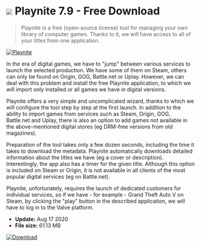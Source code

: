# ![](https://cdn.softexe.net/static/icon/d/playnite-9017.png) Playnite 7.9 - Free Download

> Playnite is a free (open-source license) tool for managing your own library of computer games. Thanks to it, we will have access to all of your titles from one application.

[![Playnite](https://gallery.dpcdn.pl/imgc/Tools/83675/g_-_420x350_1.5_-_x2c0cf950-d6a1-4c69-8cfa-925007e86c84.jpg)](https://softexe.net/win/system/other/playnite:aRpg.html)

In the era of digital games, we have to "jump" between various services to launch the selected production. We have some of them on Steam, others can only be found on Origin, GOG, Battle.net or Uplay. However, we can deal with this problem and install the free Playnite application, to which we will import only installed or all games we have in digital versions.
 
 Playnite offers a very simple and uncomplicated wizard, thanks to which we will configure the tool step by step at the first launch. In addition to the ability to import games from services such as Steam, Origin, GOG, Battle.net and Uplay, there is also an option to add games not available in the above-mentioned digital stores (eg DRM-free versions from old magazines).
 
 Preparation of the tool takes only a few dozen seconds, including the time it takes to download the metadata. Playnite automatically downloads detailed information about the titles we have (eg a cover or description). Interestingly, the app also has a timer for the given title. Although this option is included on Steam or Origin, it is not available in all clients of the most popular digital services (eg on Battle.net).
 
 Playnite, unfortunately, requires the launch of dedicated customers for individual services, so if we have - for example - Grand Theft Auto V on Steam, by clicking the "play" button in the described application, we will have to log in to the Valve platform.


- **Update:** Aug 17 2020
- **File size:** 61.13 MB

[![Download](https://cdn.softexe.net/static/img/download.png)](https://softexe.net/win/system/other/playnite:aRpg.html)

